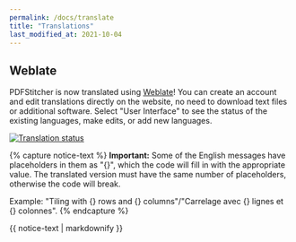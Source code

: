 ```yaml
---
permalink: /docs/translate
title: "Translations"
last_modified_at: 2021-10-04
---
```


## Weblate
PDFStitcher is now translated using [Weblate](https://hosted.weblate.org/engage/pdfstitcher/)! You can create an account and edit translations directly on the website, no need to download text files or additional software. Select "User Interface" to see the status of the existing languages, make edits, or add new languages.

<a href="https://hosted.weblate.org/engage/pdfstitcher/">
<img src="https://hosted.weblate.org/widgets/pdfstitcher/-/open-graph.png" alt="Translation status" />
</a>

{% capture notice-text %}
**Important:** Some of the English messages have placeholders in them as "{}", which the code will fill in with the appropriate value. The translated version must have the same number of placeholders, otherwise the code will break.

Example: "Tiling with {} rows and {} columns"/"Carrelage avec {} lignes et {} colonnes". 
{% endcapture %}

<div class="notice--info">
  {{ notice-text | markdownify }}
</div>